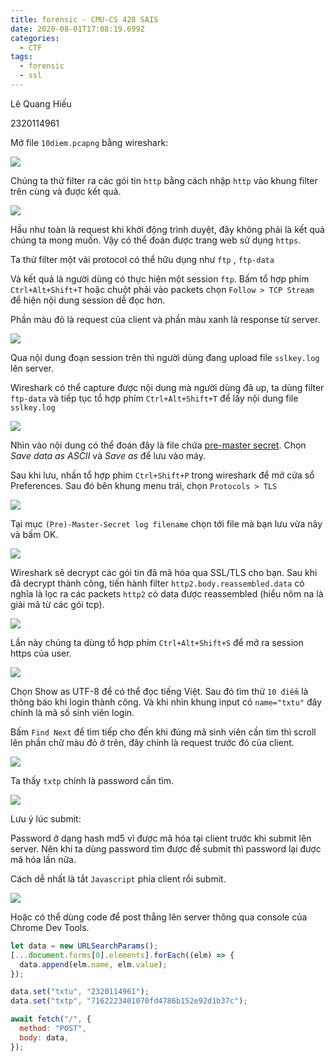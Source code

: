 ```yaml
---
title: forensic - CMU-CS 428 SAIS
date: 2020-08-01T17:08:19.699Z
categories:
  - CTF
tags:
  - forensic
  - ssl
---
```

Lê Quang Hiếu

2320114961

Mở file `10diem.pcapng` bằng wireshark:

![](/img/forensic-cmu-0.png)

Chúng ta thử filter ra các gói tin `http` bằng cách nhập `http` vào khung filter trên cùng và được kết quả.

![](/img/forensic-cmu-1.png)

Hầu như toàn là request khi khởi động trình duyệt, đây không phải là kết quả chúng ta mong muốn. Vậy có thể đoán được trang web sử dụng `https`.

Ta thử filter một vài protocol có thể hữu dụng như `ftp` , `ftp-data` 

Và kết quả là người dùng có thực hiện một session `ftp`. Bấm tổ hợp phím  `Ctrl+Alt+Shift+T` hoặc chuột phải vào packets chọn `Follow > TCP Stream` để hiện nội dung session dễ đọc hơn.

Phần màu đỏ là request của client và phần màu xanh là response từ server.

![](/img/forensic-cmu-2.png)

Qua nội dung đoạn session trên thì người dùng đang upload file `sslkey.log` lên server.

Wireshark có thể capture được nội dung mà người dùng đã up, ta dùng filter `ftp-data` và tiếp tục tổ hợp phím `Ctrl+Alt+Shift+T` để lấy nội dung file `sslkey.log` 

![](/img/forensic-cmu-3.png)

Nhìn vào nội dung có thể đoán đây là file chứa [pre-master secret](https://wiki.wireshark.org/TLS#Using_the_.28Pre.29-Master-Secret). Chọn *Save data as ASCII* và *Save as* để lưu vào máy.

Sau khi lưu, nhấn tổ hợp phím `Ctrl+Shift+P` trong wireshark để mở cửa sổ Preferences. Sau đó bên khung menu trái, chọn `Protocols > TLS`

![](/img/forensic-cmu-4.png)

Tại mục `(Pre)-Master-Secret log filename` chọn tới file mà bạn lưu vừa nãy và bấm OK.

![](/img/forensic-cmu-5.png)

Wireshark sẽ decrypt các gói tin đã mã hóa qua SSL/TLS cho bạn. Sau khi đã decrypt thành công, tiến hành filter `http2.body.reassembled.data` có nghĩa là lọc ra các packets `http2` có data được reassembled (hiểu nôm na là giải mã từ các gói tcp).

![](/img/forensic-cmu-6.png)

Lần này chúng ta dùng tổ hợp phím `Ctrl+Alt+Shift+S` để mở ra session https của user.

![](/img/forensic-cmu-7.png)

Chọn Show as UTF-8 để có thể đọc tiếng Việt. Sau đó tìm thử `10 điểm` là thông báo khi login thành công. Và khi nhìn khung input có `name="txtu"` đây chính là mã số sinh viên login.

Bấm `Find Next` để tìm tiếp cho đến khi đúng mã sinh viên cần tìm thì scroll lên phần chữ màu đỏ ở trên, đây chính là request trước đó của client.

![](/img/forensic-cmu-8.png)

Ta thấy `txtp` chính là password cần tìm.

![](/img/forensic-cmu-9.png)

Lưu ý lúc submit:

Password ở dạng hash md5 vì được mã hóa tại client trước khi submit lên server. Nên khi ta dùng password tìm được để submit thì password lại được mã hóa lần nữa.

Cách dễ nhất là tắt `Javascript` phía client rồi submit.

![](/img/forensic-cmu-10.png)

Hoặc có thể dùng code để post thẳng lên server thông qua console của Chrome Dev Tools.

```jsx
let data = new URLSearchParams();
[...document.forms[0].elements].forEach((elm) => {
  data.append(elm.name, elm.value);
});

data.set("txtu", "2320114961");
data.set("txtp", "7162223401070fd4786b152e92d1b37c");

await fetch("/", {
  method: "POST",
  body: data,
});
```